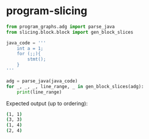 # program-slicing


```python
from program_graphs.adg import parse_java
from slicing.block.block import gen_block_slices

java_code = '''
    int a = 1;
    for (;;){
        stmt();
    }
'''

adg = parse_java(java_code)
for _, _, _, line_range, _ in gen_block_slices(adg):
    print(line_range)
```

Expected output (up to ordering):
```bash
(1, 1)
(3, 3)
(1, 4)
(2, 4)
```